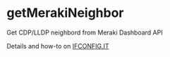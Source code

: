 # getMerakiNeighbor
Get CDP/LLDP neighbord from Meraki Dashboard API

Details and how-to on [IFCONFIG.IT](https://www.ifconfig.it/hugo/2019/10/get-meraki-neighbor-with-python-and-api/)
